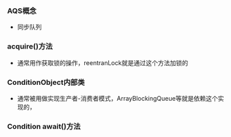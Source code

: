 ### AQS概念
- 同步队列

### acquire()方法
- 通常用作获取锁的操作，reentranLock就是通过这个方法加锁的

### ConditionObject内部类
- 通常被用做实现生产者-消费者模式，ArrayBlockingQueue等就是依赖这个实现的，

### Condition await()方法

